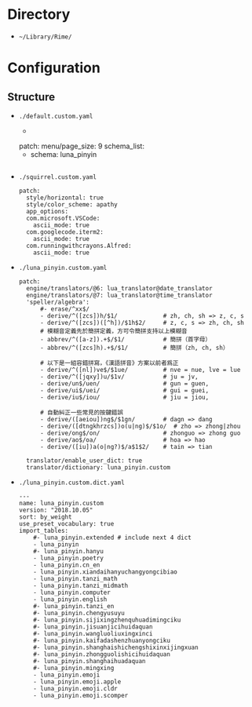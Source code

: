 # Directory
* `~/Library/Rime/`

# Configuration
## Structure
* `./default.custom.yaml`
  * ```
  patch:
  menu/page_size: 9
  schema_list:
    - schema: luna_pinyin
  ```

* `./squirrel.custom.yaml`
  ```
  patch:
    style/horizontal: true
    style/color_scheme: apathy
    app_options:
    com.microsoft.VSCode:
      ascii_mode: true    
    com.googlecode.iterm2:
      ascii_mode: true
    com.runningwithcrayons.Alfred:
      ascii_mode: true
  ```
* `./luna_pinyin.custom.yaml`
  ```
  patch:
    engine/translators/@6: lua_translator@date_translator
    engine/translators/@7: lua_translator@time_translator
    'speller/algebra':
        #- erase/^xx$/ 
        - derive/^([zcs])h/$1/             # zh, ch, sh => z, c, s
        - derive/^([zcs])([^h])/$1h$2/     # z, c, s => zh, ch, sh
        # 模糊音定義先於簡拼定義，方可令簡拼支持以上模糊音
        - abbrev/^([a-z]).+$/$1/           # 簡拼（首字母）
        - abbrev/^([zcs]h).+$/$1/          # 簡拼（zh, ch, sh）

        # 以下是一組容錯拼寫，《漢語拼音》方案以前者爲正
        - derive/^([nl])ve$/$1ue/          # nve = nue, lve = lue
        - derive/^([jqxy])u/$1v/           # ju = jv,
        - derive/un$/uen/                  # gun = guen,
        - derive/ui$/uei/                  # gui = guei,
        - derive/iu$/iou/                  # jiu = jiou,

        # 自動糾正一些常見的按鍵錯誤
        - derive/([aeiou])ng$/$1gn/        # dagn => dang 
        - derive/([dtngkhrzcs])o(u|ng)$/$1o/  # zho => zhong|zhou
        - derive/ong$/on/                  # zhonguo => zhong guo
        - derive/ao$/oa/                   # hoa => hao
        - derive/([iu])a(o|ng?)$/a$1$2/    # tain => tian

    translator/enable_user_dict: true
    translator/dictionary: luna_pinyin.custom
  ```
* `./luna_pinyin.custom.dict.yaml`
    ```
    ---
    name: luna_pinyin.custom
    version: "2018.10.05"
    sort: by_weight
    use_preset_vocabulary: true
    import_tables:
        #- luna_pinyin.extended # include next 4 dict
        - luna_pinyin
        #- luna_pinyin.hanyu
        - luna_pinyin.poetry
        - luna_pinyin.cn_en
        - luna_pinyin.xiandaihanyuchangyongcibiao
        - luna_pinyin.tanzi_math
        - luna_pinyin.tanzi_midmath
        - luna_pinyin.computer
        - luna_pinyin.english
        #- luna_pinyin.tanzi_en
        #- luna_pinyin.chengyusuyu
        #- luna_pinyin.sijixingzhenquhuadimingciku
        #- luna_pinyin.jisuanjicihuidaquan
        #- luna_pinyin.wangluoliuxingxinci
        #- luna_pinyin.kaifadashenzhuanyongciku
        #- luna_pinyin.shanghaishichengshixinxijingxuan
        #- luna_pinyin.zhongguolishicihuidaquan
        #- luna_pinyin.shanghaihuadaquan
        #- luna_pinyin.mingxing
        - luna_pinyin.emoji
        - luna_pinyin.emoji.apple
        - luna_pinyin.emoji.cldr
        - luna_pinyin.emoji.scomper
    ```
